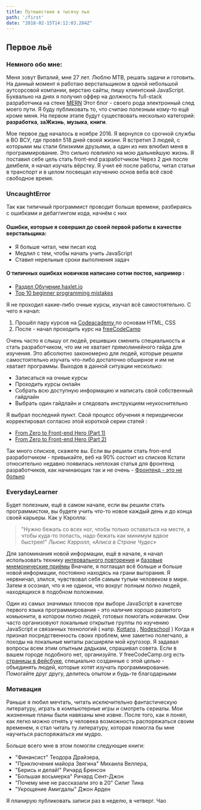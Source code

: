 ```yaml
---
title: Путешествие в тысячу лье
path: '/first'
date: "2018-02-15T14:12:03.284Z"
---
```


## Первое льё

### Немного обо мне:
Меня зовут Виталий, мне 27 лет. Люблю MTB, решать задачи и готовить.  На данный момент я работаю верстальщиком в одной небольшой аутсорсовой компании, верстаю сайты, пишу клиентский JavaScript.
Буквально на днях я получил оффер на должность  full-stack разработчика на стеке [MERN](http://mern.io)
Этот блог - своего рода электронный след моего пути. Я буду публиковать то, что считаю полезным кому-то ещё кроме меня.
На первом этапе будут существовать несколько категорий: **разработка**, **заЖизнь**, **музыка**, **книги**. 

Мое первое [лье](https://ru.wikipedia.org/wiki/%D0%9B%D1%8C%D1%91) началось в ноябре 2016. Я вернулся со срочной службы в ВО ВСУ, где провёл 518 дней своей жизни. Я встретил 3 людей, с которыми мы стали близкими друзьями, а один из них влюбил меня в программирование.
Это сильно повлияло на мою дальнейшую жизнь.
Я поставил себе цель стать front-end разработчиком
Через 2 дня после дембеля, я начал изучать вёрстку. Я учил её после работы, читал статьи в транспорт и в целом посвещал изучению основ веба всё своё свободное время. 

### UncaughtError

Так как типичный программист проводит больше времени, разбираясь с ошибками и дебаггингом кода, начнём с них

#### Ошибки, которые я совершил до своей первой работы в качестве верстальщика:
  - Я больше читал, чем писал код
  - Медлил с тем, чтобы начать учить JavaScript
  - Ставил нерельные сроки выполнения задач


#### О типичных ошибках новичков написано сотни постов, например : 
  - [ Раздел Обучение haxlet.io ](https://ru.hexlet.io/blog/categories/education)
  - [ Top 10 beginner programming mistakes ](https://www.creativebloq.com/web-design/beginner-programming-mistakes-1132856)

Я не проходил какие-либо очные курсы, изучал всё самостоятельно. C чего я начал:
  1. Прошёл пару курсов на [ Codeacademy ](https://www.codecademy.com/) по основам HTML, CSS
  2. После - начал проходить курс на [freeCodeCamp]( https://www.freecodecamp.org/)

Очень часто я слышу от людей, решивших сменить специальность и стать разработчиком, что им не хватает прямолинейного гайда для изучения. Это абсолютно закономерно для людей, которые решили самостоятельно изучать что-либо достаточно обширное и им не хватает программы. 
Выходов в данной ситуации несколько:
* Записаться на очные курсы
* Проходить курсы онлайн 
* Собрать всю доступную информацию и написать свой собственный гайдлайн
* Выбрать один гайдлайн и следовать инструкциям неукоснительно

Я выбрал последний пункт. Свой процесс обучения я периодически корректировал согласно этой короткой серии статей :
* [ From Zero to Front-end Hero (Part 1) ](https://medium.freecodecamp.org/from-zero-to-front-end-hero-part-1-7d4f7f0bff02)
* [ From Zero to Front-end Hero (Part 2)](https://medium.freecodecamp.org/from-zero-to-front-end-hero-part-2-adfa4824da9b)

Так много списков, скажете вы. Если вы решили стать fron-end разработчиком - привыкайте, веб на 90% состоит из списков
Кстати относительно недавно появилась неплохая статья для фронтенд разработчиков, как начинающих так и не очень - 
[Фронтенд - это не больно ](https://bespoyasov.ru/front-not-pain/)

### EverydayLearner
 
Будет полезным, ещё в самом начале, если вы решили стать программистом, вы будете учить что-то новое каждый день и до конца своей карьеры.
Как у Кэролла:
> "Нужно бежать со всех ног, чтобы только оставаться на месте, а чтобы куда-то попасть, надо бежать как минимум вдвое быстрее!" 
*Льюис Кэрролл,  «Алиса в Стране Чудес»*

Для запоминания новой информации, ещё в начале, я начал использовать технику [интервального повторения](https://ru.wikipedia.org/wiki/%D0%98%D0%BD%D1%82%D0%B5%D1%80%D0%B2%D0%B0%D0%BB%D1%8C%D0%BD%D1%8B%D0%B5_%D0%BF%D0%BE%D0%B2%D1%82%D0%BE%D1%80%D0%B5%D0%BD%D0%B8%D1%8F) и [базовые мнемонические приёмы](https://ru.wikipedia.org/wiki/%D0%9C%D0%BD%D0%B5%D0%BC%D0%BE%D0%BD%D0%B8%D0%BA%D0%B0)
Вначале, я поглащал всё больше и больше новой информации, постоянно находясь на грани выгорания.
Я нервничал, злился, чувствовал себя самым тупым человеком в мире. Затем я осознал, что я не одинок, что вокруг полным полно людей, находящихся в подобном положении. 

Один из самых значимых плюсов при выборе JavaScript  в качетсве первого языка программирования - это наличие хорошо развитого комьюнити, в котором полно людей, готовых помогать новичкам. 
Они часто организовуют локальные открытые группы по изучению JavaScript и связанных технологий ( напр. [Kottans](https://twitter.com/kottans_org) , [Nodeschool](https://nodeschool.io/) )
Когда я признал посредственность своих проблем, мне заметно полегчало, а походы на локальные митапы расширяли мой кругозор. Я задавал вопросы всем этим опытным дядькам, спрашивал совета. Если в вашем городе подобного нет, организуйте. У freeCodeCamp.org есть [страницы в фейсбуке](https://study-group-directory.freecodecamp.org/), специально созданные с этой целью - объединять людей, которые хотят изучать программирование.  
Помогайте друг другу, делитесь опытом  и будь-те благодарными



### Мотивация

Раньше я любил мечтать, читать исключительно фантастическую литературу, играть в компьютерные игры и смотреть сериалы. Мои жизненные планы были навязаны мне извне. После того, как я понял, как легко можно отнять у человека возможность распоряжаться своим временем, я стал читать ту литературу, которая помогла бы мне научиться распоряжаться им мудро.

Больше всего мне в этом помогли следующие книги:
* "Финансист" Теодора Драйзера,
* "Приключения майора Звягина" Михаила Веллера,
* "Берись и делай!" Ричард Бренсон
* "Большая восьмерка" Ричард Сент-Джон 
* "Почему мне не рассказали это в 20" Силиг Тина 
* "Укрощение Амигдалы" Джон Арден


Я планирую публиковать записи раз в неделю, в четверг. Чао